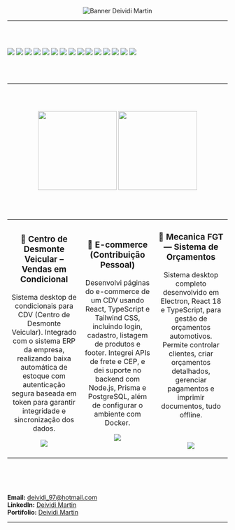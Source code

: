 <!-- Banner profissional -->
<p align="center">
  <img src="https://capsule-render.vercel.app/api?type=waving&color=0:2b5876,100:4e4376&height=150&section=header&text=Deividi%20Martin&fontSize=36&fontAlignY=35&desc=Desenvolvedor%20Back-End%20/Full-Stack&descAlignY=55&descAlign=50" alt="Banner Deividi Martin">
</p>



---

<br><br>




<img src="https://img.shields.io/badge/HTML5-E34F26?style=for-the-badge&logo=html5&logoColor=white" /> <img src="https://img.shields.io/badge/CSS3-1572B6?style=for-the-badge&logo=css3&logoColor=white" /> <img src="https://img.shields.io/badge/JavaScript-F7DF1E?style=for-the-badge&logo=javascript&logoColor=black" /> <img src="https://img.shields.io/badge/React-20232A?style=for-the-badge&logo=react&logoColor=61DAFB" /> <img src="https://img.shields.io/badge/TailwindCSS-06B6D4?style=for-the-badge&logo=tailwind-css&logoColor=white" /> <img src="https://img.shields.io/badge/Node.js-43853D?style=for-the-badge&logo=node.js&logoColor=white" /> <img src="https://img.shields.io/badge/TypeScript-3178C6?style=for-the-badge&logo=typescript&logoColor=white" /> <img src="https://img.shields.io/badge/Express.js-000000?style=for-the-badge&logo=express&logoColor=white" /> <img src="https://img.shields.io/badge/SQLite-07405E?style=for-the-badge&logo=sqlite&logoColor=white" /> <img src="https://img.shields.io/badge/MySQL-005C84?style=for-the-badge&logo=mysql&logoColor=white" /> <img src="https://img.shields.io/badge/Git-F05032?style=for-the-badge&logo=git&logoColor=white" /> <img src="https://img.shields.io/badge/GitHub-181717?style=for-the-badge&logo=github&logoColor=white" /> <img src="https://img.shields.io/badge/Docker-2496ED?style=for-the-badge&logo=docker&logoColor=white" /> <img src="https://img.shields.io/badge/Linux-FCC624?style=for-the-badge&logo=linux&logoColor=black" /> <img src="https://img.shields.io/badge/Electron-47848F?style=for-the-badge&logo=electron&logoColor=white" /> 

</p><br><br>


---

<br><br>

<p align="center">
  <img height="180em" src="https://github-readme-stats.vercel.app/api?username=DeividiMartin&show_icons=true&theme=radical&include_all_commits=true&count_private=true"/>
  <img height="180em" src="https://github-readme-stats.vercel.app/api/top-langs/?username=DeividiMartin&layout=compact&langs_count=7&theme=radical"/>
</p>
<br><br>
<table>
  <tr>
    <td width="33.3%">
      <h3 align="center">📌 Centro de Desmonte Veicular – Vendas em Condicional </h3>
      <p align="center">Sistema desktop de condicionais para CDV (Centro de Desmonte Veicular). Integrado com o sistema ERP da empresa, realizando baixa automática de estoque com autenticação segura baseada em token para garantir integridade e sincronização dos dados.
      </p>
       <p align="center">
        <a href="https://deividimartin-portfolio.vercel.app/projetos/condicionaisDoiss" target="_blank">
           <img src="https://img.shields.io/badge/Ver%20no%20Portfólio-6CC644?style=for-the-badge" />
        </a>
      </p>
    </td>
    <td width="33.3%">
      <h3 align="center">📌 E-commerce (Contribuição Pessoal)</h3>
      <p align="center">Desenvolvi páginas do e-commerce de um CDV usando React, TypeScript e Tailwind CSS, incluindo login, cadastro, listagem de produtos e footer. Integrei APIs de frete e CEP, e dei suporte no backend com Node.js, Prisma e PostgreSQL, além de configurar o ambiente          com Docker.
      </p>
      <p align="center">
        <a href="https://doissautopecas.com.br/" target="_blank">
           <img src="https://img.shields.io/badge/Ver%20no%20Portfólio-6CC644?style=for-the-badge" />
        </a>
      </p>
    </td>
    <td width="33.3%">
      <h3 align="center">📌 Mecanica FGT — Sistema de Orçamentos</h3>
      <p align="center">Sistema desktop completo desenvolvido em Electron, React 18 e TypeScript, para gestão de orçamentos automotivos. Permite controlar clientes, criar orçamentos detalhados, gerenciar pagamentos e imprimir                     documentos, tudo offline.
      </p><br>
       <p align="center">
        <a href="https://deividimartin-portfolio.vercel.app/projetos/orcamentoFgt" target="_blank">
         <img src="https://img.shields.io/badge/Ver%20no%20Portfólio-6CC644?style=for-the-badge" />
        </a>
      </p>
    </td>
  </tr>
</table>

<br><br><br>

**Email:** deividi_97@hotmail.com<br>
**LinkedIn:** [Deividi Martin](https://www.linkedin.com/in/deividi-martin-4b02391a3/)<br>
**Portifolio:** [Deividi Martin](https://deividimartin-portfolio.vercel.app//)


---


